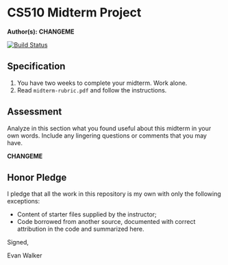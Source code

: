 # CS510 Midterm Project

**Author(s):** **CHANGEME**

[![Build Status](https://travis-ci.com/chapman-cs510-2017f/midterm-Ewalk21.svg?token=nisFxtErJ9tH2NZTw3j5&branch=master)](https://travis-ci.com/chapman-cs510-2017f/midterm-Ewalk21)

## Specification

1. You have two weeks to complete your midterm. Work alone.
1. Read ```midterm-rubric.pdf``` and follow the instructions.

## Assessment

Analyze in this section what you found useful about this midterm in your own words. Include any lingering questions or comments that you may have.

**CHANGEME**

## Honor Pledge

I pledge that all the work in this repository is my own with only the following exceptions:

* Content of starter files supplied by the instructor;
* Code borrowed from another source, documented with correct attribution in the code and summarized here.

Signed,

Evan Walker
